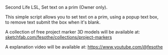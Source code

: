 Second Life LSL, Set text on a prim (Owner only).

This simple script allows you to set text on a prim, using a popup text box, to remove text submit the box when it's blank.

A collection of free project marker 3D models will be available at: <a href="https://sketchfab.com/fesothe/collections/project-markers-5799a5ee1cba4ddfb58b8a66c6638f6a">sketchfab.com/fesothe/collections/project-markers</a>

A explanation video will be available at: <a href="https://www.youtube.com/@fesothe">https://www.youtube.com/@fesothe</a>
